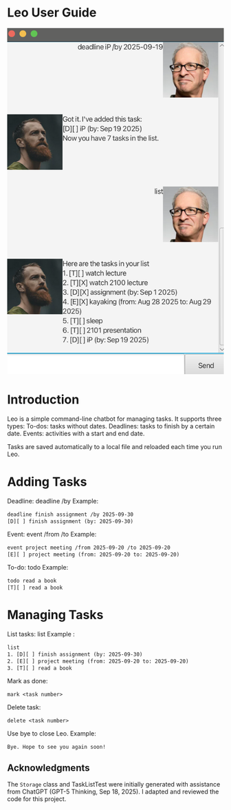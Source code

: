 # Leo User Guide

<img src="../src/Ui.png" alt="UI image">

# Introduction
Leo is a simple command-line chatbot for managing tasks. It supports three types:
To-dos: tasks without dates.
Deadlines: tasks to finish by a certain date.
Events: activities with a start and end date.

Tasks are saved automatically to a local file and reloaded each time you run Leo.

# Adding Tasks
Deadline: deadline <description> /by <yyyy-mm-dd>
Example: 
```
deadline finish assignment /by 2025-09-30
[D][ ] finish assignment (by: 2025-09-30)
```

Event: event <description> /from <yyyy-mm-dd> /to <yyyy-mm-dd>
Example:
```
event project meeting /from 2025-09-20 /to 2025-09-20
[E][ ] project meeting (from: 2025-09-20 to: 2025-09-20)
```

To-do: todo <description>
Example: 
```
todo read a book
[T][ ] read a book
```

# Managing Tasks
List tasks: list
Example :
```
list
1. [D][ ] finish assignment (by: 2025-09-30)
2. [E][ ] project meeting (from: 2025-09-20 to: 2025-09-20)
3. [T][ ] read a book
```

Mark as done: 
```
mark <task number>
```

Delete task:
```
delete <task number>
```

Use bye to close Leo. 
Example: 
```
Bye. Hope to see you again soon!
```


## Acknowledgments
The `Storage` class and TaskListTest were initially generated with assistance from ChatGPT (GPT-5 Thinking, Sep 18, 2025).
I adapted and reviewed the code for this project.
